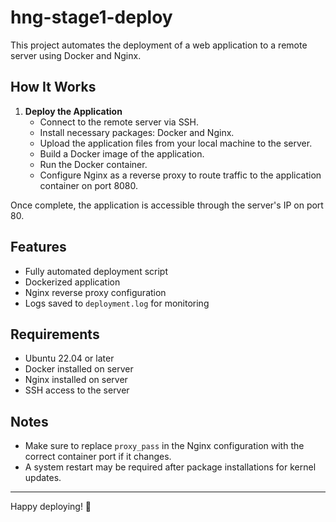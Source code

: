 # hng-stage1-deploy

This project automates the deployment of a web application to a remote server using Docker and Nginx.

## How It Works

1. **Deploy the Application**
   - Connect to the remote server via SSH.
   - Install necessary packages: Docker and Nginx.
   - Upload the application files from your local machine to the server.
   - Build a Docker image of the application.
   - Run the Docker container.
   - Configure Nginx as a reverse proxy to route traffic to the application container on port 8080.

Once complete, the application is accessible through the server's IP on port 80.

## Features

- Fully automated deployment script
- Dockerized application
- Nginx reverse proxy configuration
- Logs saved to `deployment.log` for monitoring

## Requirements

- Ubuntu 22.04 or later
- Docker installed on server
- Nginx installed on server
- SSH access to the server

## Notes

- Make sure to replace `proxy_pass` in the Nginx configuration with the correct container port if it changes.
- A system restart may be required after package installations for kernel updates.

---

Happy deploying! 🚀
